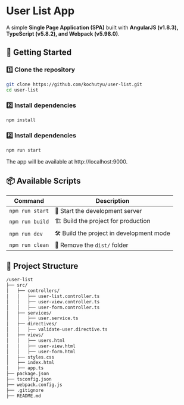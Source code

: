 # User List App

A simple **Single Page Application (SPA)** built with **AngularJS (v1.8.3), TypeScript (v5.8.2), and Webpack (v5.98.0)**.

## 🚀 Getting Started

### 1️⃣ Clone the repository
```sh
git clone https://github.com/kochutyu/user-list.git
cd user-list
```

### 2️⃣ Install dependencies
```sh
npm install
```

### 2️⃣ Install dependencies
```sh
npm run start
```
The app will be available at http://localhost:9000.

## 📦 Available Scripts

| Command          | Description                                   |
|-----------------|----------------------------------------------|
| `npm run start` | 🚀 Start the development server              |
| `npm run build` | 🏗 Build the project for production          |
| `npm run dev`   | 🛠 Build the project in development mode     |
| `npm run clean` | 🧹 Remove the `dist/` folder                 |

## 📂 Project Structure
```sh
/user-list
├── src/
│   ├── controllers/
│   │   ├── user-list.controller.ts
│   │   ├── user-view.controller.ts
│   │   ├── user-form.controller.ts
│   ├── services/
│   │   ├── user.service.ts
│   ├── directives/
│   │   ├── validate-user.directive.ts
│   ├── views/
│   │   ├── users.html
│   │   ├── user-view.html
│   │   ├── user-form.html
│   ├── styles.css
│   ├── index.html
│   ├── app.ts
├── package.json
├── tsconfig.json
├── webpack.config.js
├── .gitignore
├── README.md
```